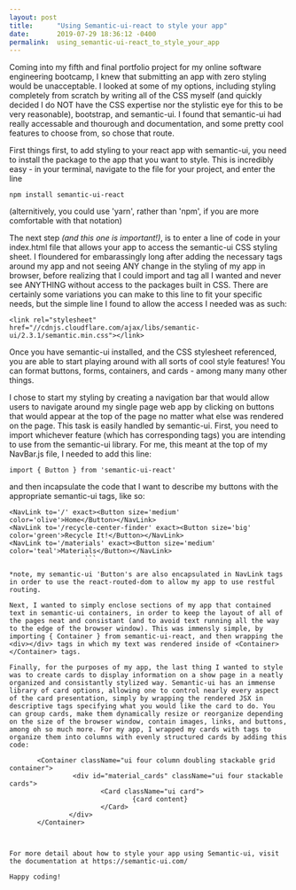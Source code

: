 ```yaml
---
layout: post
title:      "Using Semantic-ui-react to style your app"
date:       2019-07-29 18:36:12 -0400
permalink:  using_semantic-ui-react_to_style_your_app
---
```



Coming into my fifth and final portfolio project for my online software engineering bootcamp, I knew that submitting an app with zero styling would be unacceptable. I looked at some of my options, including styling completely from scratch by writing all of the CSS myself (and quickly decided I do NOT have the CSS expertise nor the stylistic eye for this to be very reasonable), bootstrap, and semantic-ui. I found that semantic-ui had really accessable and thourough and documentation, and some pretty cool features to choose from, so chose that route. 

First things first, to add styling to your react app with semantic-ui, you need to install the package to the app that you want to style. This is incredibly easy - in your terminal, navigate to the file for your project, and enter the line 
```
npm install semantic-ui-react
```
(alternitively, you could use 'yarn', rather than 'npm', if you are more comfortable with that notation)

The next step *(and this one is important!)*, is to enter a line of code in your index.html file that allows your app to access the semantic-ui CSS styling sheet. I floundered for embarassingly long after adding the necessary tags around my app and not seeing ANY change in the styling of my app in browser, before realizing that I could import and tag all I wanted and never see ANYTHING without access to the packages built in CSS. There are certainly some variations you can make to this line to fit your specific needs, but the simple line I found to allow the access I needed was as such: 

 ```    
 <link rel="stylesheet" href="//cdnjs.cloudflare.com/ajax/libs/semantic-ui/2.3.1/semantic.min.css"></link> 
 ```

Once you have semantic-ui installed, and the CSS stylesheet referenced, you are able to start playing around with all sorts of cool style features! You can format buttons, forms, containers, and cards - among many many other things. 

I chose to start my styling by creating a navigation bar that would allow users to navigate around my single page web app by clicking on buttons that would appear at the top of the page no matter what else was rendered on the page.  This task is easily handled by semantic-ui. First, you need to import whichever feature (which has corresponding tags) you are intending to use from the semantic-ui library. For me, this meant at the top of my NavBar.js file, I needed to add this line: 
 ```
 import { Button } from 'semantic-ui-react'
``` 
 
and then incapsulate the code that I want to describe my buttons with the appropriate semantic-ui tags, like so: 

 ```          
 <NavLink to='/' exact><Button size='medium' color='olive'>Home</Button></NavLink>
 <NavLink to='/recycle-center-finder' exact><Button size='big' color='green'>Recycle It!</Button></NavLink>
 <NavLink to='/materials' exact><Button size='medium' color='teal'>Materials</Button></NavLink>
					``` 
					
 *note, my semantic-ui 'Button's are also encapsulated in NavLink tags in order to use the react-routed-dom to allow my app to use restful routing.

Next, I wanted to simply enclose sections of my app that contained text in semantic-ui containers, in order to keep the layout of all of the pages neat and consistant (and to avoid text running all the way to the edge of the browser window). This was immensly simple, by importing { Container } from semantic-ui-react, and then wrapping the <div></div> tags in which my text was rendered inside of <Container></Container> tags. 

Finally, for the purposes of my app, the last thing I wanted to style was to create cards to display information on a show page in a neatly organized and consistantly stylized way. Semantic-ui has an immense library of card options, allowing one to control nearly every aspect of the card presentation, simply by wrapping the rendered JSX in descriptive tags specifying what you would like the card to do. You can group cards, make them dynamically resize or reorganize depending on the size of the browser window, contain images, links, and buttons, among oh so much more. For my app, I wrapped my cards with tags to organize them into columns with evenly structured cards by adding this code: 

```      
           <Container className="ui four column doubling stackable grid container">
                    <div id="material_cards" className="ui four stackable cards">
                           <Card className="ui card">
                                   {card content}
                           </Card>
                   </div>
           </Container>
```
					 
					 
For more detail about how to style your app using Semantic-ui, visit the documentation at https://semantic-ui.com/

Happy coding!






